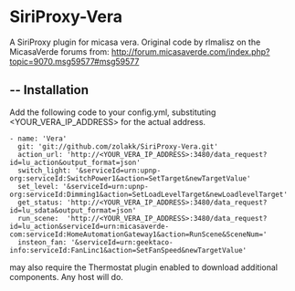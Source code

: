 SiriProxy-Vera
==============

A SiriProxy plugin for micasa vera. 
Original code by rlmalisz on the MicasaVerde forums
from: http://forum.micasaverde.com/index.php?topic=9070.msg59577#msg59577

--
Installation
--
Add the following code to your config.yml, substituting <YOUR_VERA_IP_ADDRESS> for the actual address.

    - name: 'Vera'
      git: 'git://github.com/zolakk/SiriProxy-Vera.git'
      action_url: 'http://<YOUR_VERA_IP_ADDRESS>:3480/data_request?id=lu_action&output_format=json'
      switch_light: '&serviceId=urn:upnp-org:serviceId:SwitchPower1&action=SetTarget&newTargetValue'
      set_level: '&serviceId=urn:upnp-org:serviceId:Dimming1&action=SetLoadLevelTarget&newLoadlevelTarget'
      get_status: 'http://<YOUR_VERA_IP_ADDRESS>:3480/data_request?id=lu_sdata&output_format=json'
      run_scene:  'http://<YOUR_VERA_IP_ADDRESS>:3480/data_request?id=lu_action&serviceId=urn:micasaverde-com:serviceId:HomeAutomationGateway1&action=RunScene&SceneNum='
      insteon_fan: '&serviceId=urn:geektaco-info:serviceId:FanLinc1&action=SetFanSpeed&newTargetValue'

may also require the Thermostat plugin enabled to download additional components. Any host will do.

